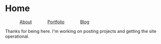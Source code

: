 # Home

&nbsp; &nbsp; &nbsp; &nbsp; &nbsp; &nbsp; [About](pages/about.md) &nbsp; &nbsp; &nbsp; &nbsp; &nbsp; &nbsp; [Portfolio](pages/portfolio.md) &nbsp; &nbsp; &nbsp; &nbsp; &nbsp; &nbsp; [Blog](pages/blog.md)

Thanks for being here. I'm working on posting projects and getting the site operational.

